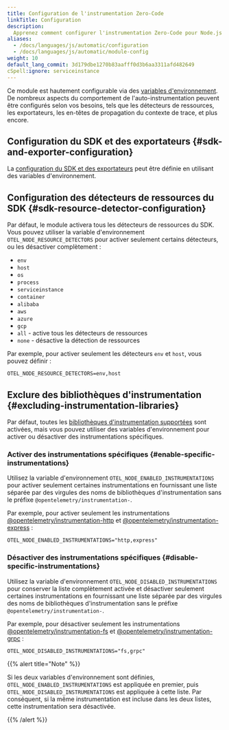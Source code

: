```yaml
---
title: Configuration de l'instrumentation Zero-Code
linkTitle: Configuration
description:
  Apprenez comment configurer l'instrumentation Zero-Code pour Node.js
aliases:
  - /docs/languages/js/automatic/configuration
  - /docs/languages/js/automatic/module-config
weight: 10
default_lang_commit: 3d179dbe1270b83aafff0d3b6aa3311afd482649
cSpell:ignore: serviceinstance
---
```


Ce module est hautement configurable via des
[variables d'environnement](/docs/specs/otel/configuration/sdk-environment-variables/).
De nombreux aspects du comportement de l'auto-instrumentation peuvent être
configurés selon vos besoins, tels que les détecteurs de ressources, les
exportateurs, les en-têtes de propagation du contexte de trace, et plus encore.

## Configuration du SDK et des exportateurs {#sdk-and-exporter-configuration}

La
[configuration du SDK et des exportateurs](/docs/languages/sdk-configuration/)
peut être définie en utilisant des variables d'environnement.

## Configuration des détecteurs de ressources du SDK {#sdk-resource-detector-configuration}

Par défaut, le module activera tous les détecteurs de ressources du SDK. Vous
pouvez utiliser la variable d'environnement `OTEL_NODE_RESOURCE_DETECTORS` pour
activer seulement certains détecteurs, ou les désactiver complètement :

- `env`
- `host`
- `os`
- `process`
- `serviceinstance`
- `container`
- `alibaba`
- `aws`
- `azure`
- `gcp`
- `all` - active tous les détecteurs de ressources
- `none` - désactive la détection de ressources

Par exemple, pour activer seulement les détecteurs `env` et `host`, vous pouvez
définir :

```shell
OTEL_NODE_RESOURCE_DETECTORS=env,host
```

## Exclure des bibliothèques d'instrumentation {#excluding-instrumentation-libraries}

Par défaut, toutes les
[bibliothèques d'instrumentation supportées](https://github.com/open-telemetry/opentelemetry-js-contrib/blob/main/metapackages/auto-instrumentations-node/README.md#supported-instrumentations)
sont activées, mais vous pouvez utiliser des variables d'environnement pour
activer ou désactiver des instrumentations spécifiques.

### Activer des instrumentations spécifiques {#enable-specific-instrumentations}

Utilisez la variable d'environnement `OTEL_NODE_ENABLED_INSTRUMENTATIONS` pour
activer seulement certaines instrumentations en fournissant une liste séparée
par des virgules des noms de bibliothèques d'instrumentation sans le préfixe
`@opentelemetry/instrumentation-`.

Par exemple, pour activer seulement les instrumentations
[@opentelemetry/instrumentation-http](https://github.com/open-telemetry/opentelemetry-js/tree/main/experimental/packages/opentelemetry-instrumentation-http)
et
[@opentelemetry/instrumentation-express](https://github.com/open-telemetry/opentelemetry-js-contrib/tree/main/plugins/node/opentelemetry-instrumentation-express)
:

```shell
OTEL_NODE_ENABLED_INSTRUMENTATIONS="http,express"
```

### Désactiver des instrumentations spécifiques {#disable-specific-instrumentations}

Utilisez la variable d'environnement `OTEL_NODE_DISABLED_INSTRUMENTATIONS` pour
conserver la liste complètement activée et désactiver seulement certaines
instrumentations en fournissant une liste séparée par des virgules des noms de
bibliothèques d'instrumentation sans le préfixe
`@opentelemetry/instrumentation-`.

Par exemple, pour désactiver seulement les instrumentations
[@opentelemetry/instrumentation-fs](https://github.com/open-telemetry/opentelemetry-js-contrib/tree/main/packages/instrumentation-fs)
et
[@opentelemetry/instrumentation-grpc](https://github.com/open-telemetry/opentelemetry-js/tree/main/experimental/packages/opentelemetry-instrumentation-grpc)
:

```shell
OTEL_NODE_DISABLED_INSTRUMENTATIONS="fs,grpc"
```

{{% alert title="Note" %}}

Si les deux variables d'environnement sont définies,
`OTEL_NODE_ENABLED_INSTRUMENTATIONS` est appliquée en premier, puis
`OTEL_NODE_DISABLED_INSTRUMENTATIONS` est appliquée à cette liste. Par
conséquent, si la même instrumentation est incluse dans les deux listes, cette
instrumentation sera désactivée.

{{% /alert %}}
